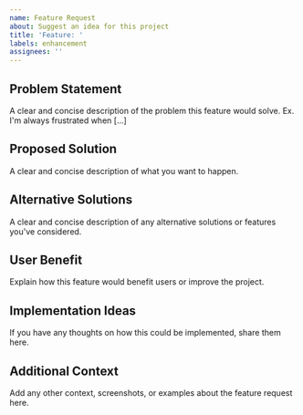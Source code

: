 ```yaml
---
name: Feature Request
about: Suggest an idea for this project
title: 'Feature: '
labels: enhancement
assignees: ''
---
```


## Problem Statement
A clear and concise description of the problem this feature would solve. 
Ex. I'm always frustrated when [...]

## Proposed Solution
A clear and concise description of what you want to happen.

## Alternative Solutions
A clear and concise description of any alternative solutions or features you've considered.

## User Benefit
Explain how this feature would benefit users or improve the project.

## Implementation Ideas
If you have any thoughts on how this could be implemented, share them here.

## Additional Context
Add any other context, screenshots, or examples about the feature request here.